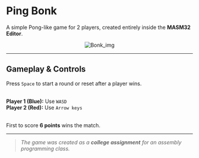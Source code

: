 # Ping Bonk

A simple Pong-like game for 2 players, created entirely inside the <strong>MASM32 Editor</strong>.

<p align="center">
  <img src="https://github.com/user-attachments/assets/cc49e494-5445-4bf0-86b9-3b4c7243d621" alt="Bonk_img"/>
</p>

---

## Gameplay & Controls

Press <code>Space</code> to start a round or reset after a player wins.<br><br>

<strong>Player 1 (Blue):</strong> Use `WASD`<br>
<strong>Player 2 (Red):</strong> Use <code>Arrow keys</code><br><br>

First to score <strong>6 points</strong> wins the match.


---

> *The game was created as a **college assignment** for an assembly programming class.*

